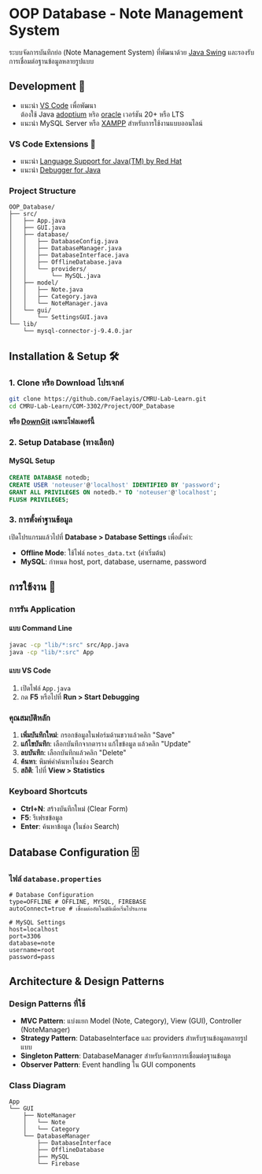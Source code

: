 # OOP Database - Note Management System

ระบบจัดการบันทึกย่อ (Note Management System) ที่พัฒนาด้วย [Java Swing](<http://en.wikipedia.org/wiki/Swing_(Java)>) และรองรับการเชื่อมต่อฐานข้อมูลหลายรูปแบบ

## Development 🚀

- แนะนำ [VS Code](https://code.visualstudio.com) เพื่อพัฒนา<br>
  ต้องใช้ Java [adoptium](https://adoptium.net/temurin/releases?arch=x64) หริอ [oracle](https://www.oracle.com/asean/java/technologies/downloads/) เวอร์ชัน 20+ หรือ LTS
- แนะนำ MySQL Server หรือ [XAMPP](https://www.apachefriends.org/) สำหรับการใช้งานแบบออนไลน์

### VS Code Extensions 🧩

- แนะนำ [Language Support for Java(TM) by Red Hat](https://marketplace.visualstudio.com/items?itemName=redhat.java)
- แนะนำ [Debugger for Java](https://marketplace.visualstudio.com/items?itemName=vscjava.vscode-java-debug)

### Project Structure

```text
OOP_Database/
├── src/
│   ├── App.java
│   ├── GUI.java
│   ├── database/
│   │   ├── DatabaseConfig.java
│   │   ├── DatabaseManager.java
│   │   ├── DatabaseInterface.java
│   │   ├── OfflineDatabase.java
│   │   └── providers/
│   │       └── MySQL.java
│   ├── model/
│   │   ├── Note.java
│   │   ├── Category.java
│   │   └── NoteManager.java
│   └── gui/
│       └── SettingsGUI.java
└── lib/
    └── mysql-connector-j-9.4.0.jar
```

## Installation & Setup 🛠️

### 1. Clone หรือ Download โปรเจกต์

```bash
git clone https://github.com/Faelayis/CMRU-Lab-Learn.git
cd CMRU-Lab-Learn/COM-3302/Project/OOP_Database
```

**หรือ [DownGit](https://downgit.github.io/#/home?url=https://github.com/Faelayis/CMRU-Lab-Learn/tree/main/COM-3302/Project/OOP_Database) เฉพาะโฟลเดอร์นี้**

### 2. Setup Database (ทางเลือก)

#### MySQL Setup

```sql
CREATE DATABASE notedb;
CREATE USER 'noteuser'@'localhost' IDENTIFIED BY 'password';
GRANT ALL PRIVILEGES ON notedb.* TO 'noteuser'@'localhost';
FLUSH PRIVILEGES;
```

### 3. การตั้งค่าฐานข้อมูล

เปิดโปรแกรมแล้วไปที่ **Database > Database Settings** เพื่อตั้งค่า:

- **Offline Mode**: ใช้ไฟล์ `notes_data.txt` (ค่าเริ่มต้น)
- **MySQL**: กำหนด host, port, database, username, password

## การใช้งาน 📖

### การรัน Application

#### แบบ Command Line

```bash
javac -cp "lib/*:src" src/App.java
java -cp "lib/*:src" App
```

#### แบบ VS Code

1. เปิดไฟล์ `App.java`
2. กด **F5** หรือไปที่ **Run > Start Debugging**

### คุณสมบัติหลัก

1. **เพิ่มบันทึกใหม่**: กรอกข้อมูลในฟอร์มด้านขวาแล้วคลิก "Save"
2. **แก้ไขบันทึก**: เลือกบันทึกจากตาราง แก้ไขข้อมูล แล้วคลิก "Update"
3. **ลบบันทึก**: เลือกบันทึกแล้วคลิก "Delete"
4. **ค้นหา**: พิมพ์คำค้นหาในช่อง Search
5. **สถิติ**: ไปที่ **View > Statistics**

### Keyboard Shortcuts

- **Ctrl+N**: สร้างบันทึกใหม่ (Clear Form)
- **F5**: รีเฟรชข้อมูล
- **Enter**: ค้นหาข้อมูล (ในช่อง Search)

## Database Configuration 🗄️

### ไฟล์ `database.properties`

```properties
# Database Configuration
type=OFFLINE # OFFLINE, MYSQL, FIREBASE
autoConnect=true # เชื่อมต่ออัตโนมัติเมื่อเริ่มโปรแกรม

# MySQL Settings
host=localhost
port=3306
database=note
username=root
password=pass
```

## Architecture & Design Patterns

### Design Patterns ที่ใช้

- **MVC Pattern**: แบ่งแยก Model (Note, Category), View (GUI), Controller (NoteManager)
- **Strategy Pattern**: DatabaseInterface และ providers สำหรับฐานข้อมูลหลายรูปแบบ
- **Singleton Pattern**: DatabaseManager สำหรับจัดการการเชื่อมต่อฐานข้อมูล
- **Observer Pattern**: Event handling ใน GUI components

### Class Diagram

```text
App
└── GUI
    ├── NoteManager
    │   └── Note
    │   └── Category
    └── DatabaseManager
        ├── DatabaseInterface
        ├── OfflineDatabase
        ├── MySQL
        └── Firebase
```
